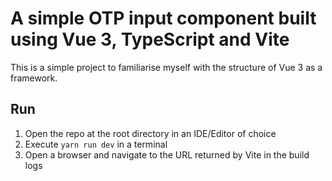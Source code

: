 # A simple OTP input component built using Vue 3, TypeScript and Vite

This is a simple project to familiarise myself with the structure of Vue 3 as a framework.

## Run
1. Open the repo at the root directory in an IDE/Editor of choice
2. Execute `yarn run dev` in a terminal
3. Open a browser and navigate to the URL returned by Vite in the build logs
